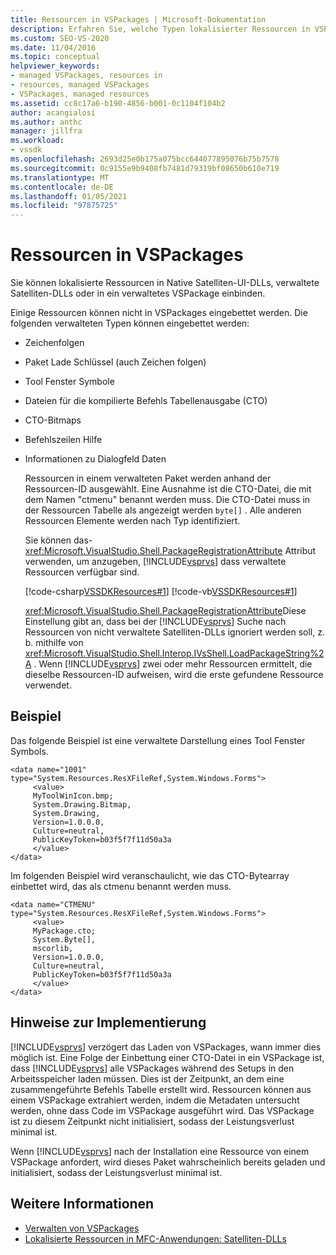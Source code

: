 ```yaml
---
title: Ressourcen in VSPackages | Microsoft-Dokumentation
description: Erfahren Sie, welche Typen lokalisierter Ressourcen in VSPackages eingebettet werden können. Sie können auch Ressourcen in Native Satelliten-UI-DLLs oder verwaltete Satelliten-DLLs einbetten.
ms.custom: SEO-VS-2020
ms.date: 11/04/2016
ms.topic: conceptual
helpviewer_keywords:
- managed VSPackages, resources in
- resources, managed VSPackages
- VSPackages, managed resources
ms.assetid: cc8c17a6-b190-4856-b001-0c1104f104b2
author: acangialosi
ms.author: anthc
manager: jillfra
ms.workload:
- vssdk
ms.openlocfilehash: 2693d25e0b175a075bcc644077895076b75b7578
ms.sourcegitcommit: 0c9155e9b9408fb7481d79319bf08650b610e719
ms.translationtype: MT
ms.contentlocale: de-DE
ms.lasthandoff: 01/05/2021
ms.locfileid: "97875725"
---
```

# <a name="resources-in-vspackages"></a>Ressourcen in VSPackages
Sie können lokalisierte Ressourcen in Native Satelliten-UI-DLLs, verwaltete Satelliten-DLLs oder in ein verwaltetes VSPackage einbinden.

 Einige Ressourcen können nicht in VSPackages eingebettet werden. Die folgenden verwalteten Typen können eingebettet werden:

- Zeichenfolgen

- Paket Lade Schlüssel (auch Zeichen folgen)

- Tool Fenster Symbole

- Dateien für die kompilierte Befehls Tabellenausgabe (CTO)

- CTO-Bitmaps

- Befehlszeilen Hilfe

- Informationen zu Dialogfeld Daten

  Ressourcen in einem verwalteten Paket werden anhand der Ressourcen-ID ausgewählt. Eine Ausnahme ist die CTO-Datei, die mit dem Namen "ctmenu" benannt werden muss. Die CTO-Datei muss in der Ressourcen Tabelle als angezeigt werden `byte[]` . Alle anderen Ressourcen Elemente werden nach Typ identifiziert.

  Sie können das- <xref:Microsoft.VisualStudio.Shell.PackageRegistrationAttribute> Attribut verwenden, um anzugeben, [!INCLUDE[vsprvs](../../code-quality/includes/vsprvs_md.md)] dass verwaltete Ressourcen verfügbar sind.

  [!code-csharp[VSSDKResources#1](../../extensibility/internals/codesnippet/CSharp/resources-in-vspackages_1.cs)]
  [!code-vb[VSSDKResources#1](../../extensibility/internals/codesnippet/VisualBasic/resources-in-vspackages_1.vb)]

  <xref:Microsoft.VisualStudio.Shell.PackageRegistrationAttribute>Diese Einstellung gibt an, dass bei der [!INCLUDE[vsprvs](../../code-quality/includes/vsprvs_md.md)] Suche nach Ressourcen von nicht verwaltete Satelliten-DLLs ignoriert werden soll, z. b. mithilfe von <xref:Microsoft.VisualStudio.Shell.Interop.IVsShell.LoadPackageString%2A> . Wenn [!INCLUDE[vsprvs](../../code-quality/includes/vsprvs_md.md)] zwei oder mehr Ressourcen ermittelt, die dieselbe Ressourcen-ID aufweisen, wird die erste gefundene Ressource verwendet.

## <a name="example"></a>Beispiel
 Das folgende Beispiel ist eine verwaltete Darstellung eines Tool Fenster Symbols.

```
<data name="1001"
type="System.Resources.ResXFileRef,System.Windows.Forms">
     <value>
     MyToolWinIcon.bmp;
     System.Drawing.Bitmap,
     System.Drawing,
     Version=1.0.0.0,
     Culture=neutral,
     PublicKeyToken=b03f5f7f11d50a3a
     </value>
</data>
```

 Im folgenden Beispiel wird veranschaulicht, wie das CTO-Bytearray einbettet wird, das als ctmenu benannt werden muss.

```
<data name="CTMENU"
type="System.Resources.ResXFileRef,System.Windows.Forms">
     <value>
     MyPackage.cto;
     System.Byte[],
     mscorlib,
     Version=1.0.0.0,
     Culture=neutral,
     PublicKeyToken=b03f5f7f11d50a3a
     </value>
</data>
```

## <a name="implementation-notes"></a>Hinweise zur Implementierung
 [!INCLUDE[vsprvs](../../code-quality/includes/vsprvs_md.md)] verzögert das Laden von VSPackages, wann immer dies möglich ist. Eine Folge der Einbettung einer CTO-Datei in ein VSPackage ist, dass [!INCLUDE[vsprvs](../../code-quality/includes/vsprvs_md.md)] alle VSPackages während des Setups in den Arbeitsspeicher laden müssen. Dies ist der Zeitpunkt, an dem eine zusammengeführte Befehls Tabelle erstellt wird. Ressourcen können aus einem VSPackage extrahiert werden, indem die Metadaten untersucht werden, ohne dass Code im VSPackage ausgeführt wird. Das VSPackage ist zu diesem Zeitpunkt nicht initialisiert, sodass der Leistungsverlust minimal ist.

 Wenn [!INCLUDE[vsprvs](../../code-quality/includes/vsprvs_md.md)] nach der Installation eine Ressource von einem VSPackage anfordert, wird dieses Paket wahrscheinlich bereits geladen und initialisiert, sodass der Leistungsverlust minimal ist.

## <a name="see-also"></a>Weitere Informationen
- [Verwalten von VSPackages](../../extensibility/managing-vspackages.md)
- [Lokalisierte Ressourcen in MFC-Anwendungen: Satelliten-DLLs](/cpp/build/localized-resources-in-mfc-applications-satellite-dlls)
